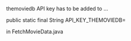 themoviedb API key has to be added to ...

 public static final String API_KEY_THEMOVIEDB=
 
 in 
 FetchMovieData.java
